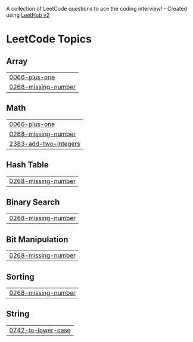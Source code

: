 A collection of LeetCode questions to ace the coding interview! - Created using [LeetHub v2](https://github.com/arunbhardwaj/LeetHub-2.0)
<!---LeetCode Topics Start-->
# LeetCode Topics
## Array
|  |
| ------- |
| [0066-plus-one](https://github.com/muhammedfarseent/Leetcode/tree/master/0066-plus-one) |
| [0268-missing-number](https://github.com/muhammedfarseent/Leetcode/tree/master/0268-missing-number) |
## Math
|  |
| ------- |
| [0066-plus-one](https://github.com/muhammedfarseent/Leetcode/tree/master/0066-plus-one) |
| [0268-missing-number](https://github.com/muhammedfarseent/Leetcode/tree/master/0268-missing-number) |
| [2383-add-two-integers](https://github.com/muhammedfarseent/Leetcode/tree/master/2383-add-two-integers) |
## Hash Table
|  |
| ------- |
| [0268-missing-number](https://github.com/muhammedfarseent/Leetcode/tree/master/0268-missing-number) |
## Binary Search
|  |
| ------- |
| [0268-missing-number](https://github.com/muhammedfarseent/Leetcode/tree/master/0268-missing-number) |
## Bit Manipulation
|  |
| ------- |
| [0268-missing-number](https://github.com/muhammedfarseent/Leetcode/tree/master/0268-missing-number) |
## Sorting
|  |
| ------- |
| [0268-missing-number](https://github.com/muhammedfarseent/Leetcode/tree/master/0268-missing-number) |
## String
|  |
| ------- |
| [0742-to-lower-case](https://github.com/muhammedfarseent/Leetcode/tree/master/0742-to-lower-case) |
<!---LeetCode Topics End-->